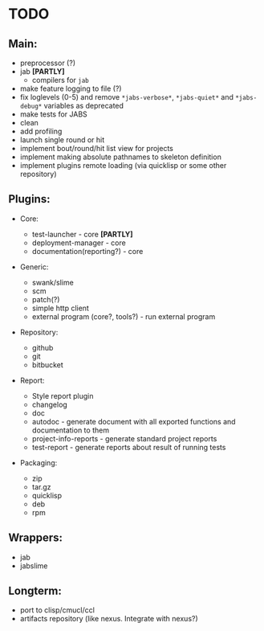 # TODO

## Main:
* preprocessor (?)
* jab **[PARTLY]**
  * compilers for `jab`
* make feature logging to file (?) 
* fix loglevels (0-5) and remove `*jabs-verbose*`, `*jabs-quiet*` and `*jabs-debug*` variables as deprecated
* make tests for JABS
* clean
* add profiling
* launch single round or hit
* implement bout/round/hit list view for projects
* implement making absolute pathnames to skeleton definition
* implement plugins remote loading (via quicklisp or some other repository)

## Plugins:
* Core:
  * test-launcher - core **[PARTLY]**
  * deployment-manager - core
  * documentation(reporting?) - core

* Generic:
  * swank/slime
  * scm
  * patch(?)
  * simple http client
  * external program (core?, tools?) - run external program

* Repository:
  * github
  * git
  * bitbucket

* Report:
  * Style report plugin
  * changelog
  * doc
  * autodoc - generate document with all exported functions and documentation to them
  * project-info-reports - generate standard project reports
  * test-report - generate reports about result of running tests

* Packaging:
  * zip
  * tar.gz
  * quicklisp
  * deb
  * rpm

## Wrappers:
* jab
* jabslime

## Longterm:
* port to clisp/cmucl/ccl
* artifacts repository (like nexus. Integrate with nexus?)

